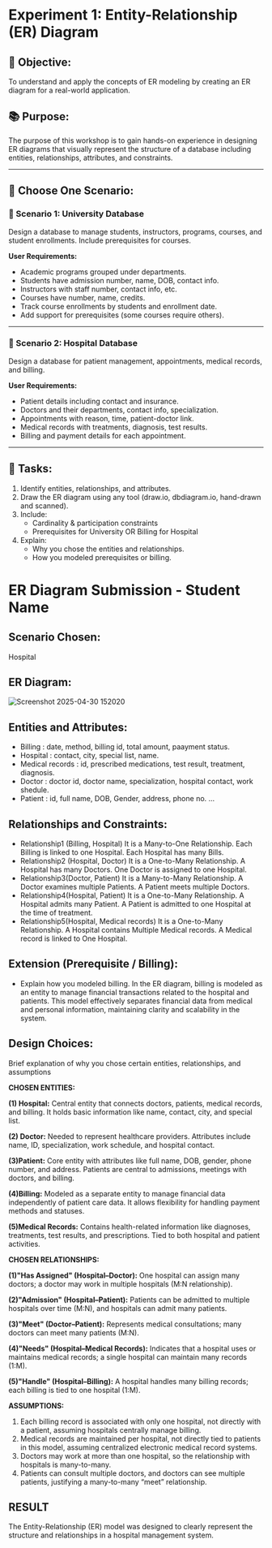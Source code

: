 # Experiment 1: Entity-Relationship (ER) Diagram

## 🎯 Objective:
To understand and apply the concepts of ER modeling by creating an ER diagram for a real-world application.

## 📚 Purpose:
The purpose of this workshop is to gain hands-on experience in designing ER diagrams that visually represent the structure of a database including entities, relationships, attributes, and constraints.

---

## 🧪 Choose One Scenario:

### 🔹 Scenario 1: University Database
Design a database to manage students, instructors, programs, courses, and student enrollments. Include prerequisites for courses.

**User Requirements:**
- Academic programs grouped under departments.
- Students have admission number, name, DOB, contact info.
- Instructors with staff number, contact info, etc.
- Courses have number, name, credits.
- Track course enrollments by students and enrollment date.
- Add support for prerequisites (some courses require others).

---

### 🔹 Scenario 2: Hospital Database
Design a database for patient management, appointments, medical records, and billing.

**User Requirements:**
- Patient details including contact and insurance.
- Doctors and their departments, contact info, specialization.
- Appointments with reason, time, patient-doctor link.
- Medical records with treatments, diagnosis, test results.
- Billing and payment details for each appointment.

---

## 📝 Tasks:
1. Identify entities, relationships, and attributes.
2. Draw the ER diagram using any tool (draw.io, dbdiagram.io, hand-drawn and scanned).
3. Include:
   - Cardinality & participation constraints
   - Prerequisites for University OR Billing for Hospital
4. Explain:
   - Why you chose the entities and relationships.
   - How you modeled prerequisites or billing.

# ER Diagram Submission - Student Name

## Scenario Chosen:
 Hospital

## ER Diagram:

![Screenshot 2025-04-30 152020](https://github.com/user-attachments/assets/6864e73d-31e2-4228-9bc4-fc10812d694d)



## Entities and Attributes:
- Billing : date, method, billing id, total amount, paayment status.
- Hospital : contact, city, special list, name.
- Medical records : id, prescribed medications, test result, treatment, diagnosis.
- Doctor : doctor id, doctor name, specialization, hospital contact, work shedule.
- Patient : id, full name, DOB, Gender, address, phone no.
... 

## Relationships and Constraints:
- Relationship1 (Billing, Hospital)
     It is a Many-to-One Relationship. Each Billing is linked to one Hospital. Each Hospital has many Bills. 
- Relationship2 (Hospital, Doctor)
     It is a One-to-Many Relationship. A Hospital has many Doctors. One Doctor is assigned to one Hospital.
- Relationship3(Doctor, Patient)
     It is a Many-to-Many Relationship. A Doctor examines multiple Patients. A Patient meets multiple Doctors.
- Relationship4(Hospital, Patient)
     It is a One-to-Many Relationship. A Hospital admits many Patient. A Patient is admitted to one Hospital at the time of treatment.
- Relationship5(Hospital, Medical records)
     It is a One-to-Many Relationship. A Hospital contains Multiple Medical records. A Medical record is linked to One Hospital.


## Extension (Prerequisite / Billing):
- Explain how you modeled billing.
     In the ER diagram, billing is modeled as an entity to manage financial transactions related to the hospital and patients.
  This model effectively separates financial data from medical and personal information, maintaining clarity and scalability in the system.

## Design Choices:
Brief explanation of why you chose certain entities, relationships, and assumptions
  
 **CHOSEN ENTITIES:**
  
 **(1) Hospital:**
    Central entity that connects doctors, patients, medical records, and billing. It holds basic information like name, contact, city, and special list.
    
 **(2) Doctor:**
   Needed to represent healthcare providers. Attributes include name, ID, specialization, work schedule, and hospital contact.
   
 **(3)Patient:**
   Core entity with attributes like full name, DOB, gender, phone number, and address. Patients are central to admissions, meetings with doctors, and billing.
   
   **(4)Billing:**
   Modeled as a separate entity to manage financial data independently of patient care data. It allows flexibility for handling payment methods and statuses.
   
   **(5)Medical Records:**
   Contains health-related information like diagnoses, treatments, test results, and prescriptions. Tied to both hospital and patient activities.

  **CHOSEN RELATIONSHIPS:**
  
 **(1)"Has Assigned" (Hospital–Doctor):**
   One hospital can assign many doctors; a doctor may work in multiple hospitals (M:N relationship).
   
 **(2)"Admission" (Hospital–Patient):**
   Patients can be admitted to multiple hospitals over time (M:N), and hospitals can admit many patients.
   
 **(3)"Meet" (Doctor–Patient):**
   Represents medical consultations; many doctors can meet many patients (M:N).
   
 **(4)"Needs" (Hospital–Medical Records):**
   Indicates that a hospital uses or maintains medical records; a single hospital can maintain many records (1:M).
   
 **(5)"Handle" (Hospital–Billing):**
   A hospital handles many billing records; each billing is tied to one hospital (1:M).

  **ASSUMPTIONS:**
  
  1. Each billing record is associated with only one hospital, not directly with a patient, assuming hospitals centrally manage billing.
  2. Medical records are maintained per hospital, not directly tied to patients in this model, assuming centralized electronic medical record systems.
  3. Doctors may work at more than one hospital, so the relationship with hospitals is many-to-many.
  4. Patients can consult multiple doctors, and doctors can see multiple patients, justifying a many-to-many “meet” relationship.

## RESULT
  The Entity-Relationship (ER) model was designed to clearly represent the structure and relationships in a hospital management system.

